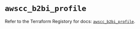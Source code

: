 # `awscc_b2bi_profile`

Refer to the Terraform Registory for docs: [`awscc_b2bi_profile`](https://registry.terraform.io/providers/hashicorp/awscc/0.70.0/docs/resources/b2bi_profile).
